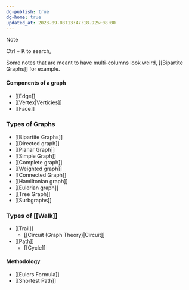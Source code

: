 ```yaml
---
dg-publish: true
dg-home: true
updated_at: 2023-09-08T13:47:18.925+08:00
---
```


>[!note]
>Ctrl + K to search,
>
>Some notes that are meant to have multi-columns look weird, [[Bipartite Graphs]] for example.
#### Components of a graph
- [[Edge]]
- [[Vertex|Verticies]]
- [[Face]]

### Types of Graphs
- [[Bipartite Graphs]]
- [[Directed graph]]
- [[Planar Graph]]
- [[Simple Graph]]
- [[Complete graph]]
- [[Weighted graph]]
- [[Connected Graph]]
- [[Hamiltonian graph]]
- [[Eulerian graph]]
- [[Tree Graph]]
- [[Surbgraphs]]

### Types of [[Walk]]
- [[Trail]]
	- [[Circuit (Graph Theory)|Circuit]]
- [[Path]]
	- [[Cycle]]

#### Methodology
- [[Eulers Formula]]
- [[Shortest Path]]

